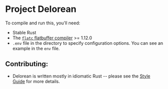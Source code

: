# Project Delorean

To compile and run this, you'll need:

- Stable Rust
- The [`flatc` flatbuffer compiler](https://google.github.io/flatbuffers/flatbuffers_guide_building.html) >= 1.12.0
- `.env` file in the directory to specify configuration options. You can see an example in the `env` file.


## Contributing:
- Delorean is written mostly in idiomatic Rust -- please see the [Style Guide](docs/style_guide.md) for more details.
